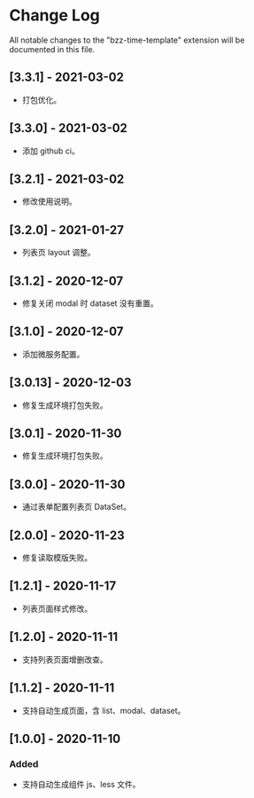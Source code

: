 # Change Log

All notable changes to the "bzz-time-template" extension will be documented in this file.

## [3.3.1] - 2021-03-02

- 打包优化。

## [3.3.0] - 2021-03-02

- 添加 github ci。

## [3.2.1] - 2021-03-02

- 修改使用说明。

## [3.2.0] - 2021-01-27

- 列表页 layout 调整。

## [3.1.2] - 2020-12-07

- 修复关闭 modal 时 dataset 没有重置。

## [3.1.0] - 2020-12-07

- 添加微服务配置。

## [3.0.13] - 2020-12-03

- 修复生成环境打包失败。

## [3.0.1] - 2020-11-30

- 修复生成环境打包失败。

## [3.0.0] - 2020-11-30

- 通过表单配置列表页 DataSet。

## [2.0.0] - 2020-11-23

- 修复读取模版失败。

## [1.2.1] - 2020-11-17

- 列表页面样式修改。

## [1.2.0] - 2020-11-11

- 支持列表页面增删改查。

## [1.1.2] - 2020-11-11

- 支持自动生成页面，含 list、modal、dataset。

## [1.0.0] - 2020-11-10

### Added

- 支持自动生成组件 js、less 文件。
